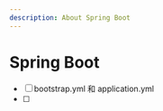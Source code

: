 ```yaml
---
description: About Spring Boot
---
```


# Spring Boot

* [ ] bootstrap.yml 和 application.yml
* [ ] 


